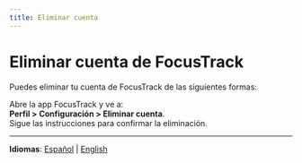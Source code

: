 ```yaml
---
title: Eliminar cuenta
---
```


# Eliminar cuenta de FocusTrack

Puedes eliminar tu cuenta de FocusTrack de las siguientes formas:

   Abre la app FocusTrack y ve a:  
   **Perfil > Configuración > Eliminar cuenta**.  
   Sigue las instrucciones para confirmar la eliminación.

---

**Idiomas**: [Español](/delete-account-es) | [English](/delete-account-en)
